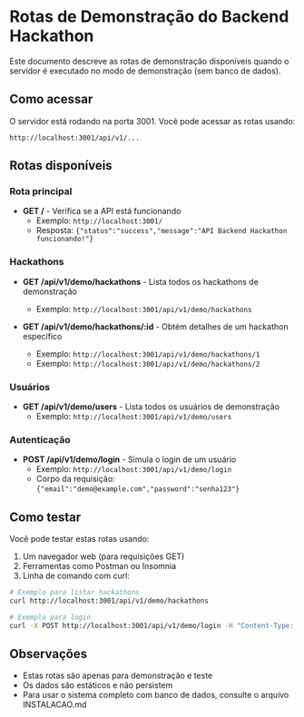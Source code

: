 # Rotas de Demonstração do Backend Hackathon

Este documento descreve as rotas de demonstração disponíveis quando o servidor é executado no modo de demonstração (sem banco de dados).

## Como acessar

O servidor está rodando na porta 3001. Você pode acessar as rotas usando:

```
http://localhost:3001/api/v1/...
```

## Rotas disponíveis

### Rota principal

- **GET /** - Verifica se a API está funcionando
  - Exemplo: `http://localhost:3001/`
  - Resposta: `{"status":"success","message":"API Backend Hackathon funcionando!"}`

### Hackathons

- **GET /api/v1/demo/hackathons** - Lista todos os hackathons de demonstração
  - Exemplo: `http://localhost:3001/api/v1/demo/hackathons`

- **GET /api/v1/demo/hackathons/:id** - Obtém detalhes de um hackathon específico
  - Exemplo: `http://localhost:3001/api/v1/demo/hackathons/1`
  - Exemplo: `http://localhost:3001/api/v1/demo/hackathons/2`

### Usuários

- **GET /api/v1/demo/users** - Lista todos os usuários de demonstração
  - Exemplo: `http://localhost:3001/api/v1/demo/users`

### Autenticação

- **POST /api/v1/demo/login** - Simula o login de um usuário
  - Exemplo: `http://localhost:3001/api/v1/demo/login`
  - Corpo da requisição: `{"email":"demo@example.com","password":"senha123"}`

## Como testar

Você pode testar estas rotas usando:

1. Um navegador web (para requisições GET)
2. Ferramentas como Postman ou Insomnia
3. Linha de comando com curl:

```bash
# Exemplo para listar hackathons
curl http://localhost:3001/api/v1/demo/hackathons

# Exemplo para login
curl -X POST http://localhost:3001/api/v1/demo/login -H "Content-Type: application/json" -d "{\"email\":\"demo@example.com\",\"password\":\"senha123\"}"
```

## Observações

- Estas rotas são apenas para demonstração e teste
- Os dados são estáticos e não persistem
- Para usar o sistema completo com banco de dados, consulte o arquivo INSTALACAO.md